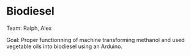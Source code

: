 # Biodiesel

Team: Ralph, Alex

Goal:  Proper functionning of machine transforming methanol and used vegetable oils into  biodiesel using an Arduino.
